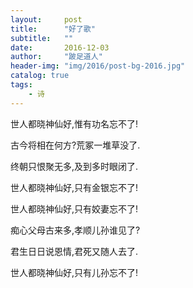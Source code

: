 ```yaml
---
layout:     post
title:      "好了歌"
subtitle:   ""
date:       2016-12-03
author:     "跛足道人"
header-img: "img/2016/post-bg-2016.jpg"
catalog: true
tags:
    - 诗
---
```



世人都晓神仙好,惟有功名忘不了! 

古今将相在何方?荒冢一堆草没了.
 
终朝只恨聚无多,及到多时眼闭了. 

世人都晓神仙好,只有金银忘不了! 

世人都晓神仙好,只有姣妻忘不了! 

痴心父母古来多,孝顺儿孙谁见了? 

君生日日说恩情,君死又随人去了. 

世人都晓神仙好,只有儿孙忘不了!



